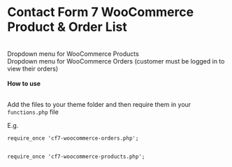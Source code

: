 
<h1>Contact Form 7 WooCommerce Product & Order List </h1><br/>
Dropdown menu for WooCommerce Products<br/>
Dropdown menu for WooCommerce Orders (customer must be logged in to view their orders)<br/><br/>
<b>How to use</b><br/><br/>

Add the files to your theme folder and then require them in your <code>functions.php</code> file

E.g.

<code>require_once 'cf7-woocommerce-orders.php';<br/><br/>
require_once 'cf7-woocommerce-products.php';</code>
